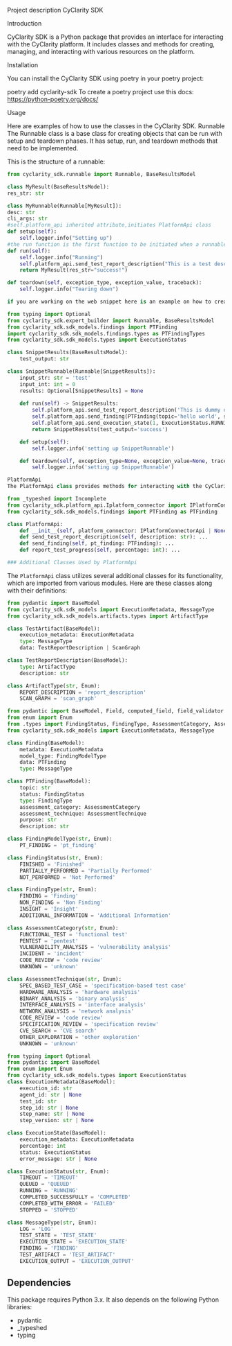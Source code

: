 Project description
CyClarity SDK

Introduction

CyClarity SDK is a Python package that provides an interface for interacting with the CyClarity platform. It includes classes and methods for creating, managing, and interacting with various resources on the platform.

Installation

You can install the CyClarity SDK using poetry in your poetry project:

poetry add cyclarity-sdk
To create a poetry project use this docs: https://python-poetry.org/docs/

Usage

Here are examples of how to use the classes in the CyClarity SDK. Runnable The Runnable class is a base class for creating objects that can be run with setup and teardown phases. It has setup, run, and teardown methods that need to be implemented. 

This is the structure of a runnable:
```python
from cyclarity_sdk.runnable import Runnable, BaseResultsModel

class MyResult(BaseResultsModel):
res_str: str

class MyRunnable(Runnable[MyResult]):
desc: str
cli_args: str
#self.platform_api inherited attribute,initiates PlatformApi class
def setup(self):  
    self.logger.info("Setting up")  
#the run function is the first function to be initiated when a runnable is executed.
def run(self):  
    self.logger.info("Running")  
    self.platform_api.send_test_report_description("This is a test description")  
    return MyResult(res_str="success!")  

def teardown(self, exception_type, exception_value, traceback):  
    self.logger.info("Tearing down")  
```
```python
if you are working on the web snippet here is an example on how to create a runnable:

from typing import Optional
from cyclarity_sdk.expert_builder import Runnable, BaseResultsModel
from cyclarity_sdk.sdk_models.findings import PTFinding
import cyclarity_sdk.sdk_models.findings.types as PTFindingTypes
from cyclarity_sdk.sdk_models.types import ExecutionStatus

class SnippetResults(BaseResultsModel):
    test_output: str

class SnippetRunnable(Runnable[SnippetResults]):
    input_str: str = 'test'
    input_int: int = 0
    results: Optional[SnippetResults] = None
     
    def run(self) -> SnippetResults:
        self.platform_api.send_test_report_description('This is dummy description for test')
        self.platform_api.send_finding(PTFinding(topic='hello world', status=PTFindingTypes.FindingStatus.FINISHED, type=PTFindingTypes.FindingType.FINDING, assessment_category=PTFindingTypes.AssessmentCategory.FUNCTIONAL_TEST, assessment_technique=PTFindingTypes.AssessmentTechnique.OTHER_EXPLORATION, purpose='Snippet example', description='This is an example snippet on how to user platform_api'))
        self.platform_api.send_execution_state(1, ExecutionStatus.RUNNING)
        return SnippetResults(test_output='success')

    def setup(self):
        self.logger.info('setting up SnippetRunnable')

    def teardown(self, exception_type=None, exception_value=None, traceback=None):
        self.logger.info('setting up SnippetRunnable')
```
```python
PlatformApi
The PlatformApi class provides methods for interacting with the CyClarity platform. It is used within a Runnable instance through the self.platform_api attribute.

from _typeshed import Incomplete
from cyclarity_sdk.platform_api.Iplatform_connector import IPlatformConnectorApi as IPlatformConnectorApi
from cyclarity_sdk.sdk_models.findings import PTFinding as PTFinding

class PlatformApi:
    def __init__(self, platform_connector: IPlatformConnectorApi | None = None) -> None: ...
    def send_test_report_description(self, description: str): ...
    def send_finding(self, pt_finding: PTFinding): ...
    def report_test_progress(self, percentage: int): ...

### Additional Classes Used by PlatformApi
```
The `PlatformApi` class utilizes several additional classes for its functionality, which are imported from various modules. Here are these classes along with their definitions:

```python
from pydantic import BaseModel
from cyclarity_sdk.sdk_models import ExecutionMetadata, MessageType
from cyclarity_sdk.sdk_models.artifacts.types import ArtifactType

class TestArtifact(BaseModel):
    execution_metadata: ExecutionMetadata
    type: MessageType
    data: TestReportDescription | ScanGraph

class TestReportDescription(BaseModel):
    type: ArtifactType
    description: str

class ArtifactType(str, Enum):
    REPORT_DESCRIPTION = 'report_description'
    SCAN_GRAPH = 'scan_graph'
```
```python
from pydantic import BaseModel, Field, computed_field, field_validator
from enum import Enum
from .types import FindingStatus, FindingType, AssessmentCategory, AssessmentTechnique,FindingModelType
from cyclarity_sdk.sdk_models import ExecutionMetadata, MessageType

class Finding(BaseModel):
    metadata: ExecutionMetadata
    model_type: FindingModelType
    data: PTFinding
    type: MessageType

class PTFinding(BaseModel):
    topic: str
    status: FindingStatus
    type: FindingType
    assessment_category: AssessmentCategory
    assessment_technique: AssessmentTechnique
    purpose: str
    description: str

class FindingModelType(str, Enum):
    PT_FINDING = 'pt_finding'

class FindingStatus(str, Enum):
    FINISHED = 'Finished'
    PARTIALLY_PERFORMED = 'Partially Performed'
    NOT_PERFORMED = 'Not Performed'

class FindingType(str, Enum):
    FINDING = 'Finding'
    NON_FINDING = 'Non Finding'
    INSIGHT = 'Insight'
    ADDITIONAL_INFORMATION = 'Additional Information'

class AssessmentCategory(str, Enum):
    FUNCTIONAL_TEST = 'functional test'
    PENTEST = 'pentest'
    VULNERABILITY_ANALYSIS = 'vulnerability analysis'
    INCIDENT = 'incident'
    CODE_REVIEW = 'code review'
    UNKNOWN = 'unknown'

class AssessmentTechnique(str, Enum):
    SPEC_BASED_TEST_CASE = 'specification-based test case'
    HARDWARE_ANALYSIS = 'hardware analysis'
    BINARY_ANALYSIS = 'binary analysis'
    INTERFACE_ANALYSIS = 'interface analysis'
    NETWORK_ANALYSIS = 'network analysis'
    CODE_REVIEW = 'code review'
    SPECIFICATION_REVIEW = 'specification review'
    CVE_SEARCH = 'CVE search'
    OTHER_EXPLORATION = 'other exploration'
    UNKNOWN = 'unknown'
```
```python
from typing import Optional
from pydantic import BaseModel
from enum import Enum
from cyclarity_sdk.sdk_models.types import ExecutionStatus 
class ExecutionMetadata(BaseModel):
    execution_id: str
    agent_id: str | None
    test_id: str
    step_id: str | None
    step_name: str | None
    step_version: str | None

class ExecutionState(BaseModel):
    execution_metadata: ExecutionMetadata
    percentage: int
    status: ExecutionStatus
    error_message: str | None

class ExecutionStatus(str, Enum):
    TIMEOUT = 'TIMEOUT'
    QUEUED = 'QUEUED'
    RUNNING = 'RUNNING'
    COMPLETED_SUCCESSFULLY = 'COMPLETED'
    COMPLETED_WITH_ERROR = 'FAILED'
    STOPPED = 'STOPPED'

class MessageType(str, Enum):
    LOG = 'LOG'
    TEST_STATE = 'TEST_STATE'
    EXECUTION_STATE = 'EXECUTION_STATE'
    FINDING = 'FINDING'
    TEST_ARTIFACT = 'TEST_ARTIFACT'
    EXECUTION_OUTPUT = 'EXECUTION_OUTPUT'
```

## Dependencies

This package requires Python 3.x. It also depends on the following Python libraries:
- pydantic
- _typeshed
- typing


